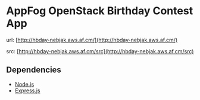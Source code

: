 AppFog OpenStack Birthday Contest App
=====================================


url: [http://hbday-nebjak.aws.af.cm/](http://hbday-nebjak.aws.af.cm/)

src: [http://hbday-nebjak.aws.af.cm/src](http://hbday-nebjak.aws.af.cm/src)

Dependencies
------------
* [Node.js](https://github.com/joyent/node)
* [Express.js](https://github.com/visionmedia/express)

